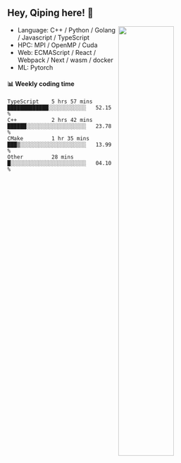 

## Hey, Qiping here! :wave:

[<img align="right" width="50%" src="https://github-readme-stats.vercel.app/api?username=ppppqp&theme=dark&show_icons=true">](https://metrics.lecoq.io/ppppqp?template=classic)



-   Language: C++ / Python / Golang / Javascript / TypeScript
-   HPC: MPI / OpenMP / Cuda
-   Web: ECMAScript / React / Webpack / Next / wasm / docker
-   ML: Pytorch



#### :bar_chart: Weekly coding time

<!--START_SECTION:waka-->

```text
TypeScript    5 hrs 57 mins   █████████████░░░░░░░░░░░░   52.15 %
C++           2 hrs 42 mins   ██████░░░░░░░░░░░░░░░░░░░   23.78 %
CMake         1 hr 35 mins    ███▒░░░░░░░░░░░░░░░░░░░░░   13.99 %
Other         28 mins         █░░░░░░░░░░░░░░░░░░░░░░░░   04.10 %
```

<!--END_SECTION:waka-->

